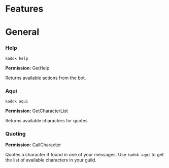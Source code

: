 # Features

# General

### Help

```
kadok help
```

**Permission:** GetHelp

Returns available actions from the bot.

### Aqui

```
kadok aqui
```

**Permission:** GetCharacterList

Returns available characters for quotes.

### Quoting

**Permission:** CallCharacter

Quotes a character if found in one of your messages.
Use `kadok aqui` to get the list of available characters in your guild.